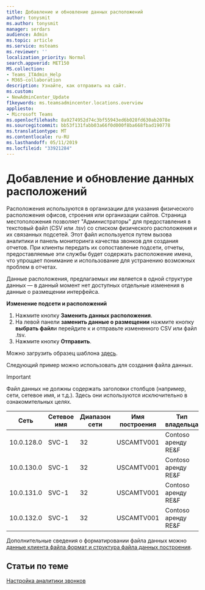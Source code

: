 ```yaml
---
title: Добавление и обновление данных расположений
author: tonysmit
ms.author: tonysmit
manager: serdars
audience: Admin
ms.topic: article
ms.service: msteams
ms.reviewer: ''
localization_priority: Normal
search.appverid: MET150
MS.collection:
- Teams_ITAdmin_Help
- M365-collaboration
description: Узнайте, как отправить на сайт.
ms.custom:
- NewAdminCenter_Update
f1keywords: ms.teamsadmincenter.locations.overview
appliesto:
- Microsoft Teams
ms.openlocfilehash: 8a9274952d74c3bf55943ed6b028fd630ab2078e
ms.sourcegitcommit: bb53f131fabb03a66f0d000f8ba668fbad190778
ms.translationtype: MT
ms.contentlocale: ru-RU
ms.lasthandoff: 05/11/2019
ms.locfileid: "33921284"
---
```

<a name="adding-and-updating-locations-data"></a>Добавление и обновление данных расположений
============================

Расположения используются в организации для указания физического расположения офисов, строения или организации сайтов. Страница местоположения позволяет "Администраторы" для предоставления в текстовый файл (CSV или .tsv) со списком физического расположения и их связанных подсетей. Этот файл используется путем вызова аналитики и панель мониторинга качества звонков для создания отчетов. При клиенты передать их сопоставление подсети, отчеты, предоставляемые эти службы будет содержать расположение имена, что упрощает понимание и использование для устранению возможных проблем в отчетах.

Данные расположения, предлагаемых им является в одной структуре данных — в данный момент нет доступных отдельные изменения в данные о размещении интерфейса. 

**Изменение подсети и расположений**

1. Нажмите кнопку **Заменить данных расположения**.
2. На левой панели **заменить данные о размещении** нажмите кнопку **выбрать файл**и перейдите к и отправьте измененного CSV или файл .tsv. 
3. Нажмите кнопку **Отправить**. 


Можно загрузить образец шаблона [здесь](https://github.com/MicrosoftDocs/OfficeDocs-SkypeForBusiness/blob/live/Teams/downloads/locations-template.zip?raw=true).

Следующий пример можно использовать для создания файла данных. 

> [!IMPORTANT]
> Файл данных не должны содержать заголовки столбцов (например, сети, сетевое имя, и т.д.). Здесь они используются исключительно в ознакомительных целях. </br>

|Сеть|Сетевое имя|Диапазон сети|Имя построения|Тип владельца|Тип построения|Тип Office стандартный|City|Почтовый индекс|Страна|State|Region|Внутренний корпоративный|Express маршрут|
|-|-|-|-|-|-|-|-|-|-|-|-|-|-|
|10.0.128.0 |SVC-1|32|USCAMTV001|Contoso аренду RE&F|Office|RE&F|Просмотр Горное|94043|"МНЕ НРАВИТСЯ"|ЦЕНТР СЕРТИФИКАЦИИ|"МНЕ НРАВИТСЯ"|1|1|
|10.0.130.0 |SVC-1|32|USCAMTV001|Contoso аренду RE&F|Office|RE&F|Просмотр Горное|94043|"МНЕ НРАВИТСЯ"|ЦЕНТР СЕРТИФИКАЦИИ|"МНЕ НРАВИТСЯ"|1|1|
|10.0.131.0 |SVC-1|32|USCAMTV001|Contoso аренду RE&F|Office|RE&F|Просмотр Горное|94043|"МНЕ НРАВИТСЯ"|ЦЕНТР СЕРТИФИКАЦИИ|"МНЕ НРАВИТСЯ"|1|1|
|10.0.132.0 |SVC-1|32|USCAMTV001|Contoso аренду RE&F|Office|RE&F|Просмотр Горное|94043|"МНЕ НРАВИТСЯ"|ЦЕНТР СЕРТИФИКАЦИИ|"МНЕ НРАВИТСЯ"|1|1|


Дополнительные сведения о форматировании файла данных можно [данные клиента файла формат и структура файла данных построения](turning-on-and-using-call-quality-dashboard.md#tenant-data-file-format-and-building-data-file-structure).


## <a name="related-topics"></a>Статьи по теме

[Настройка аналитики звонков](set-up-call-analytics.md)
